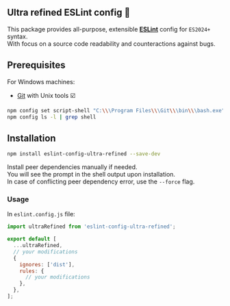 Ultra refined ESLint config 📜
---
This package provides all-purpose, extensible **[ESLint](https://eslint.org/)** config for `ES2024+` syntax.  
With focus on a source code readability and counteractions against bugs.

## Prerequisites

For Windows machines:

* [Git](https://gitforwindows.org/) with Unix tools ☑️

```bash
npm config set script-shell "C:\\\Program Files\\\Git\\\bin\\\bash.exe"  
npm config ls -l | grep shell
```

## Installation

```bash
npm install eslint-config-ultra-refined --save-dev
```

Install peer dependencies manually if needed.  
You will see the prompt in the shell output upon installation.  
In case of conflicting peer dependency error, use the `--force` flag.

### Usage

In `eslint.config.js` file:

```javascript
import ultraRefined from 'eslint-config-ultra-refined';

export default [
  ...ultraRefined,
  // your modifications
  {
    ignores: ['dist'],
    rules: {
      // your modifications
    },
  },
];
```
